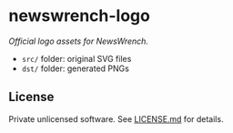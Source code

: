 newswrench-logo
===============
*Official logo assets for NewsWrench.*

- `src/` folder: original SVG files
- `dst/` folder: generated PNGs

## License

Private unlicensed software. See [LICENSE.md][lic] for details.

[lic]: LICENSE.md
